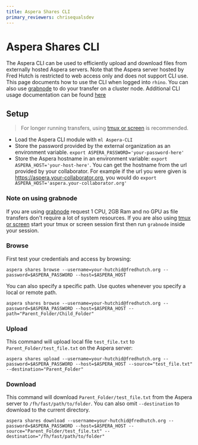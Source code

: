 ```yaml
---
title: Aspera Shares CLI
primary_reviewers: chrisequalsdev
---
```


# Aspera Shares CLI 

The Aspera CLI can be used to efficiently upload and download files from externally hosted Aspera servers. Note that the Aspera server hosted by Fred Hutch is restricted to web access only and does not support CLI use. This page documents how to use the CLI when logged into `rhino`. You can also use [grabnode](/compdemos/grabnode/) to do your transfer on a cluster node. Additional CLI usage documentation can be found [here](https://download.asperasoft.com/download/docs/cli/3.7.2/user_osx/webhelp/dita/cli_aspera_commands_shares.html)

## Setup

> For longer running transfers, using [tmux or screen](/scicomputing/access_methods/#screen-and-tmux/) is recommended. 

- Load the Aspera CLI module with `ml Aspera-CLI`
- Store the password provided by the external organization as an environment variable. `export ASPERA_PASSWORD='your-password-here'`
- Store the Aspera hostname in an environment variable: `export ASPERA_HOST='your-host-here'`. You can get the hostname from the url provided by your collaborator. For example if the url you were given is https://aspera.your-collaborator.org, you would do `export ASPERA_HOST='aspera.your-collaborator.org'`

### Note on using grabnode

If you are using [grabnode](/compdemos/grabnode/) request 1 CPU, 2GB Ram and no GPU as file transfers don't require a lot of system resources. If you are also using [tmux or screen](/scicomputing/access_methods/#screen-and-tmux/) start your tmux or screen session first then run `grabnode` inside your session.

### Browse

First test your credentials and access by browsing:
```
aspera shares browse --username=your-hutchid@fredhutch.org --password=$ASPERA_PASSWORD --host=$ASPERA_HOST 
```

You can also specify a specific path. Use quotes whenever you specify a local or remote path.
```
aspera shares browse --username=your-hutchid@fredhutch.org --password=$ASPERA_PASSWORD --host=$ASPERA_HOST --path="Parent_Folder/Child_Folder"
```

### Upload

This command will upload local file `test_file.txt` to `Parent_Folder/test_file.txt` on the Aspera server:

```
aspera shares upload --username=your-hutchid@fredhutch.org --password=$ASPERA_PASSWORD --host=$ASPERA_HOST --source="test_file.txt" --destination="Parent_Folder"
```

### Download

This command will download `Parent_Folder/test_file.txt` from the Aspera server to `/fh/fast/path/to/folder`. You can also omit `--destination` to download to the current directory.

```
aspera shares download --username=your-hutchid@fredhutch.org --password=$ASPERA_PASSWORD --host=$ASPERA_HOST --source="Parent_Folder/test_file.txt" --destination="/fh/fast/path/to/folder"
```